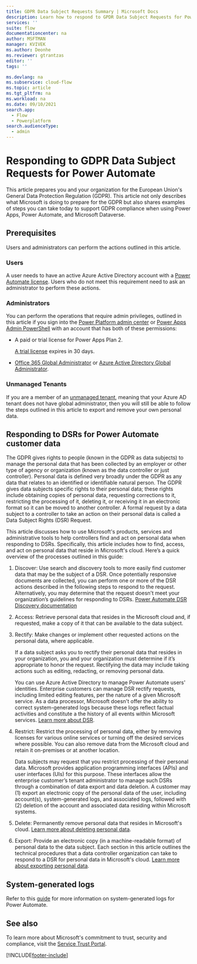 ```yaml
---
title: GDPR Data Subject Requests Summary | Microsoft Docs
description: Learn how to respond to GPDR Data Subject Requests for Power Automate.
services: ''
suite: flow
documentationcenter: na
author: MSFTMAN
manager: KVIVEK
ms.author: Deonhe
ms.reviewer: gtrantzas
editor: ''
tags: ''

ms.devlang: na
ms.subservice: cloud-flow
ms.topic: article
ms.tgt_pltfrm: na
ms.workload: na
ms.date: 09/10/2021
search.app: 
  - Flow
  - Powerplatform
search.audienceType: 
  - admin
---
```

# Responding to GDPR Data Subject Requests for Power Automate


This article prepares you and your organization for the European Union's General Data Protection Regulation (GDPR). This article not only describes what Microsoft is doing to prepare for the GDPR but also shares examples of steps you can take today to support GDPR compliance when using Power Apps, Power Automate, and Microsoft Dataverse.

## Prerequisites

Users and administrators can perform the actions outlined in this article.

### Users

A user needs to have an active Azure Active Directory account with a [Power Automate license](https://flow.microsoft.com/pricing/). Users who do not meet this requirement need to ask an administrator to perform these actions.

### Administrators

You can perform the operations that require admin privileges, outlined in this article if you sign into the [Power Platform admin center](https://admin.powerplatform.microsoft.com/)  or [Power Apps Admin PowerShell](/power-platform/admin/powerapps-powershell) with an account that has both of these permissions:

- A paid or trial license for Power Apps Plan 2.

    [A trial license](http://make.powerapps.com/trial) expires in 30 days.

- [Office 365 Global Administrator](https://support.office.com/article/assign-admin-roles-in-office-365-for-business-eac4d046-1afd-4f1a-85fc-8219c79e1504) or [Azure Active Directory Global Administrator](/azure/active-directory/active-directory-assign-admin-roles-azure-portal).

### Unmanaged Tenants
If you are a member of an [unmanaged tenant](/azure/active-directory/domains-admin-takeover), meaning that your Azure AD tenant does not have global administrator, then you will still be able to follow the steps outlined in this article to export and remove your own personal data. 

## Responding to DSRs for Power Automate customer data

The GDPR gives rights to people (known in the GDPR as data subjects) to manage the personal data that has been collected by an employer or other type of agency or organization (known as the data controller or just controller). Personal data is defined very broadly under the GDPR as any data that relates to an identified or identifiable natural person. The GDPR gives data subjects specific rights to their personal data; these rights include obtaining copies of personal data, requesting corrections to it, restricting the processing of it, deleting it, or receiving it in an electronic format so it can be moved to another controller. A formal request by a data subject to a controller to take an action on their personal data is called a Data Subject Rights (DSR) Request.

This article discusses how to use Microsoft's products, services and administrative tools to help controllers find and act on personal data when responding to DSRs. Specifically, this article includes how to find, access, and act on personal data that reside in Microsoft's cloud. Here’s a quick overview of the processes outlined in this guide:

1. Discover: Use search and discovery tools to more easily find customer data that may be the subject of a DSR. Once potentially responsive documents are collected, you can perform one or more of the DSR actions described in the following steps to respond to the request. Alternatively, you may determine that the request doesn't meet your organization’s guidelines for responding to DSRs. [Power Automate DSR Discovery documentation](gdpr-dsr-discovery.md)

1. Access: Retrieve personal data that resides in the Microsoft cloud and, if requested, make a copy of it that can be available to the data subject.

1. Rectify: Make changes or implement other requested actions on the personal data, where applicable.

    If a data subject asks you to rectify their personal data that resides in your organization, you and your organization must determine if it’s appropriate to honor the request.  Rectifying the data may include taking actions such as editing, redacting, or removing personal data.

    You can use Azure Active Directory to manage Power Automate users' identities. Enterprise customers can manage DSR rectify requests, including limited editing features, per the nature of a given Microsoft service.  As a data processor, Microsoft doesn't offer the ability to correct system-generated logs because these logs reflect factual activities and constitute a the history of all events within Microsoft services.  [Learn more about DSR](/microsoft-365/compliance/gdpr-dsr-azure).

1. Restrict: Restrict the processing of personal data, either by removing licenses for various online services or turning off the desired services where possible. You can also remove data from the Microsoft cloud and retain it on-premises or at another location.

    Data subjects may request that you restrict processing of their personal data.  Microsoft provides application programming interfaces (APIs) and user interfaces (UIs) for this purpose.  These interfaces allow the enterprise customer’s tenant administrator to manage such DSRs through a combination of data export and data deletion. A customer may (1) export an electronic copy of the personal data of the user, including account(s), system-generated logs, and associated logs, followed with (2) deletion of the account and associated data residing within Microsoft systems.

1. Delete: Permanently remove personal data that resides in Microsoft's cloud. [Learn more about deleting personal data](gdpr-dsr-delete.md).

1. Export: Provide an electronic copy (in a machine-readable format) of personal data to the data subject. Each section in this article outlines the technical procedures that a data controller organization can take to respond to a DSR for personal data in Microsoft's cloud. [Learn more about exporting personal data](gdpr-dsr-export.md).

## System-generated logs

Refer to this [guide](/powerapps/administrator/powerapps-gdpr-dsr-guide-systemlogs) for more information on system-generated logs for Power Automate.

## See also

To learn more about Microsoft's commitment to trust, security and compliance, visit the [Service Trust Portal](https://servicetrust.microsoft.com/).

[!INCLUDE[footer-include](includes/footer-banner.md)]
